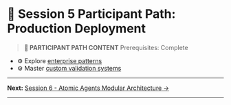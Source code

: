 # 📝 Session 5 Participant Path: Production Deployment

> **📝 PARTICIPANT PATH CONTENT**
> Prerequisites: Complete   
- ⚙️ Explore [enterprise patterns](Session5_ModuleB_Enterprise_PydanticAI.md)  
- ⚙️ Master [custom validation systems](Session5_ModuleC_Custom_Validation_Systems.md)  

---

**Next:** [Session 6 - Atomic Agents Modular Architecture →](Session6_Atomic_Agents_Modular_Architecture.md)

---
